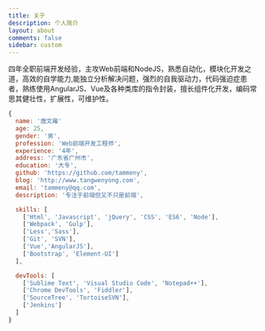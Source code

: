 ```yaml
---
title: 关于
description: 个人简介
layout: about
comments: false
sidebar: custom
---
```

四年全职前端开发经验，主攻Web前端和NodeJS，熟悉自动化，模块化开发之道，高效的自学能力,能独立分析解决问题，强烈的自我驱动力，代码强迫症患者，熟练使用AngularJS、Vue及各种类库的指令封装，擅长组件化开发，编码常思其健壮性，扩展性，可维护性。

```javascript
{
  name: '唐文雍'
  age: 25,
  gender: '男',
  profession: 'Web前端开发工程师',
  experience: '4年',
  address: '广东省广州市',
  education: '大专',
  github: 'https://github.com/tammeny',
  blog: 'http://www.tangwenyong.com',
  email: 'tammeny@qq.com',
  description: '专注于前端但又不只是前端',

  skills: [
    ['Html', 'Javascript', 'jQuery', 'CSS', 'ES6', 'Node'],
    ['Webpack', 'Gulp'],
    ['Less','Sass'],
    ['Git', 'SVN'],
    ['Vue','AngularJS'],
    ['Bootstrap', 'Element-UI']
  ],

  devTools: [
    ['Sublime Text', 'Visual Studio Code', 'Notepad++'],
    ['Chrome DevTools', 'Fiddler'],
    ['SourceTree', 'TortoiseSVN'],
    ['Jenkins']
  ]
}
```